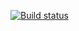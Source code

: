 [![Build status](https://ci.appveyor.com/api/projects/status/qdpalmt1bgv1guh2?svg=true)](https://ci.appveyor.com/project/arbprog/ajs-classes)